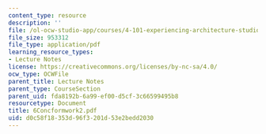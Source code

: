 ```yaml
---
content_type: resource
description: ''
file: /ol-ocw-studio-app/courses/4-101-experiencing-architecture-studio-spring-2003/d0c58f18353d96f3201d53e2bedd2030_6Concformwork2.pdf
file_size: 953312
file_type: application/pdf
learning_resource_types:
- Lecture Notes
license: https://creativecommons.org/licenses/by-nc-sa/4.0/
ocw_type: OCWFile
parent_title: Lecture Notes
parent_type: CourseSection
parent_uid: fda8192b-6a99-ef00-d5cf-3c66599495b8
resourcetype: Document
title: 6Concformwork2.pdf
uid: d0c58f18-353d-96f3-201d-53e2bedd2030
---
```

